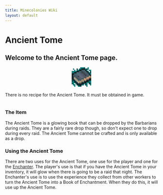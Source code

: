 ```yaml
---
title: Minecolonies Wiki
layout: default
---
```

# Ancient Tome 

## Welcome to the Ancient Tome page. 

<div class="infobox box text-center">
    <p style="text-align:center;"><img src="../../assets/images/icons/minecolonies/ancienttome.png" alt="Ancient Tome"></p>
    There is no recipe for the Ancient Tome. It must be obtained in game.
</div>
<br>

### The Item

The Ancient Tome is a glowing book that can be dropped by the Barbarians during raids. They are a fairly rare drop though, so don't expect one to drop during every raid. The Ancient Tome cannot be crafted and is only available as a drop. 
<br>

### Using the Ancient Tome

There are two uses for the Ancient Tome, one use for the player and one for the [Enchanter](../../source/workers/enchanter). The player's use is that if you have the Ancient Tome in your inventory, it will glow when there is going to be a raid that night. The Enchanter's use is to use the experience they collect from other workers to turn the Ancient Tome into a Book of Enchantment. When they do this, it will use up the Ancient Tome.
